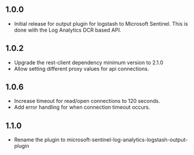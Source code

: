 ## 1.0.0
* Initial release for output plugin for logstash to Microsoft Sentinel. This is done with the Log Analytics DCR based API.

## 1.0.2
* Upgrade the rest-client dependency minimum version to 2.1.0
* Allow setting different proxy values for api connections.

## 1.0.6
* Increase timeout for read/open connections to 120 seconds.
* Add error handling for when connection timeout occurs.

## 1.1.0 
* Rename the plugin to microsoft-sentinel-log-analytics-logstash-output-plugin
